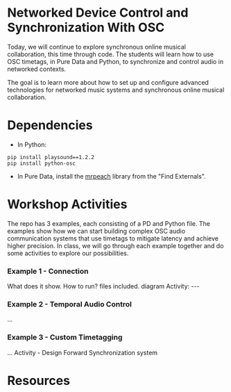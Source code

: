 # Networked Device Control and Synchronization With OSC

Today, we will continue to explore synchronous online musical collaboration, this time through code. The students will learn how to use OSC timetags, in Pure Data and Python, to synchronize and control audio in networked contexts.

The goal is to learn more about how to set up and configure advanced technologies for networked music systems and synchronous online musical collaboration.

# Dependencies

- In Python:

```
pip install playsound==1.2.2
pip install python-osc
```

- In Pure Data, install the [mrpeach](https://github.com/pd-externals/mrpeach) library from the "Find Externals".

# Workshop Activities

The repo has 3 examples, each consisting of a PD and Python file. The examples show how we can start building complex OSC audio communication systems that use timetags to mitigate latency and achieve higher precision. In class, we will go through each example together and do some activities to explore our possibilities.

### Example 1 - Connection

What does it show.
How to run? files included.
diagram
Activity: ---

### Example 2 - Temporal Audio Control

...

### Example 3 - Custom Timetagging

...
Activity - Design Forward Synchronization system

# Resources
